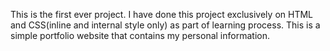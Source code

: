 This is the first ever project.
I have done this project exclusively on HTML and CSS(inline and internal style only) as part of learning process.
This is a simple portfolio website that contains my personal information.
